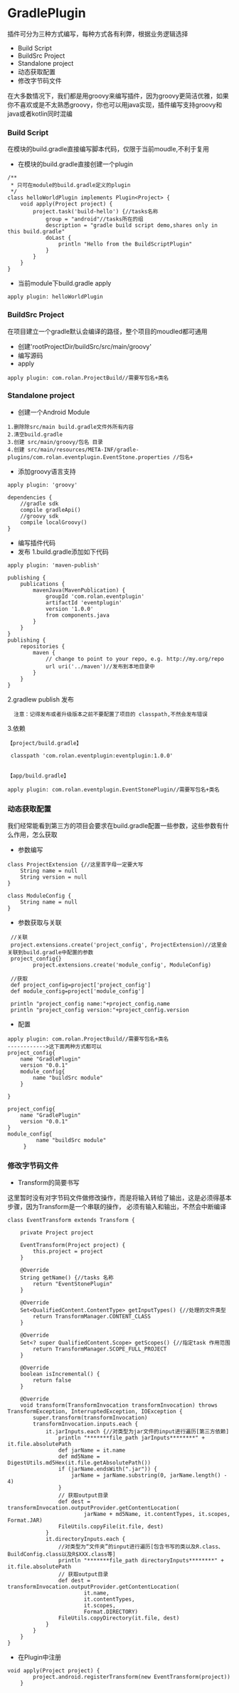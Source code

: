 # GradlePlugin
插件可分为三种方式编写，每种方式各有利弊，根据业务逻辑选择
* Build Script
* BuildSrc Project
* Standalone project
* 动态获取配置
* 修改字节码文件

在大多数情况下，我们都是用groovy来编写插件，因为groovy更简洁优雅，如果你不喜欢或是不太熟悉groovy，你也可以用java实现，插件编写支持groovy和java或者kotlin同时混编

### Build Script
在模块的build.gradle直接编写脚本代码，仅限于当前moudle,不利于复用

* 在模块的build.gradle直接创建一个plugin
```
/**
 * 只可在module的build.gradle定义的plugin
 */
class helloWorldPlugin implements Plugin<Project> {
    void apply(Project project) {
        project.task('build-hello') {//tasks名称
            group = "android"//tasks所在的组
            description = "gradle build script demo,shares only in this build.gradle"
            doLast {
                println "Hello from the BuildScriptPlugin"
            }
        }
    }
}
```
* 当前module下build.gradle apply
```
apply plugin: helloWorldPlugin
```
### BuildSrc Project
在项目建立一个gradle默认会编译的路径，整个项目的moudled都可通用

* 创建'rootProjectDir/buildSrc/src/main/groovy'
* 编写源码
* apply
```
apply plugin: com.rolan.ProjectBuild//需要写包名+类名
```

### Standalone project
* 创建一个Android Module
```
1.删除除src/main build.gradle文件外所有内容
2.清空build.gradle
3.创建 src/main/groovy/包名 目录
4.创建 src/main/resources/META-INF/gradle-plugins/com.rolan.eventplugin.EventStone.properties //包名+
```
* 添加groovy语言支持
```
apply plugin: 'groovy'

dependencies {
    //gradle sdk
    compile gradleApi()
    //groovy sdk
    compile localGroovy()
}
```
* 编写插件代码
* 发布
1.build.gradle添加如下代码
```
apply plugin: 'maven-publish'

publishing {
    publications {
        mavenJava(MavenPublication) {
            groupId 'com.rolan.eventplugin'
            artifactId 'eventplugin'
            version '1.0.0'
            from components.java
        }
    }
}
publishing {
    repositories {
        maven {
            // change to point to your repo, e.g. http://my.org/repo
            url uri('../maven')//发布到本地目录中
        }
    }
}

```
2.gradlew publish 发布
 ```
   注意：记得发布或者升级版本之前不要配置了项目的 classpath,不然会发布错误
 ```
  
  
3.依赖
```
【project/build.gradle】

 classpath 'com.rolan.eventplugin:eventplugin:1.0.0'
 
 
【app/build.gradle】

apply plugin: com.rolan.eventplugin.EventStonePlugin//需要写包名+类名

```

### 动态获取配置
  我们经常能看到第三方的项目会要求在build.gradle配置一些参数，这些参数有什么作用，怎么获取
  
 * 参数编写
 ```
 class ProjectExtension {//这里首字母一定要大写
     String name = null
     String version = null
 }
 
 class ModuleConfig {
     String name = null
 }
 
 ```
 
 * 参数获取与关联
 ```
  //关联
  project.extensions.create('project_config', ProjectExtension)//这里会关联到build.gradle中配置的参数
  project_config{}
         project.extensions.create('module_config', ModuleConfig)
         
  //获取       
  def project_config=project['project_config']
  def module_config=project['module_config']
  
  println "project_config name:"+project_config.name
  println "project_config version:"+project_config.version
 
 ```
 * 配置
 ```
 apply plugin: com.rolan.ProjectBuild//需要写包名+类名
 ------------>这下面两种方式都可以
 project_config{
     name "GradlePlugin"
     version "0.0.1"
     module_config{
         name "buildSrc module"
     }
 
 }
 
 project_config{
     name "GradlePlugin"
     version "0.0.1"
 }
 module_config{
          name "buildSrc module"
      }
 ```
 
 ### 修改字节码文件
 * Transform的简要书写
 
 这里暂时没有对字节码文件做修改操作，而是将输入转给了输出，这是必须得基本步骤，因为Transform是一个串联的操作，
 必须有输入和输出，不然会中断编译
 ```
 class EventTransform extends Transform {
 
     private Project project
 
     EventTransform(Project project) {
         this.project = project
     }
 
     @Override
     String getName() {//tasks 名称
         return "EventStonePlugin"
     }
 
     @Override
     Set<QualifiedContent.ContentType> getInputTypes() {//处理的文件类型
         return TransformManager.CONTENT_CLASS
     }
 
     @Override
     Set<? super QualifiedContent.Scope> getScopes() {//指定task 作用范围
         return TransformManager.SCOPE_FULL_PROJECT
     }
 
     @Override
     boolean isIncremental() {
         return false
     }
 
     @Override
     void transform(TransformInvocation transformInvocation) throws TransformException, InterruptedException, IOException {
         super.transform(transformInvocation)
         transformInvocation.inputs.each {
             it.jarInputs.each {//对类型为jar文件的input进行遍历[第三方依赖]
                 println "*******file_path jarInputs********" + it.file.absolutePath
                 def jarName = it.name
                 def md5Name = DigestUtils.md5Hex(it.file.getAbsolutePath())
                 if (jarName.endsWith(".jar")) {
                     jarName = jarName.substring(0, jarName.length() - 4)
                 }
                 // 获取output目录
                 def dest = transformInvocation.outputProvider.getContentLocation(
                         jarName + md5Name, it.contentTypes, it.scopes, Format.JAR)
                 FileUtils.copyFile(it.file, dest)
             }
             it.directoryInputs.each {
                 //对类型为“文件夹”的input进行遍历[包含书写的类以及R.class、BuildConfig.class以及R$XXX.class等]
                 println "*******file_path directoryInputs********" + it.file.absolutePath
                 // 获取output目录
                 def dest = transformInvocation.outputProvider.getContentLocation(
                         it.name,
                         it.contentTypes,
                         it.scopes,
                         Format.DIRECTORY)
                 FileUtils.copyDirectory(it.file, dest)
             }
         }
     }
 }
 ```
 * 在Plugin中注册
 ```
 void apply(Project project) {
         project.android.registerTransform(new EventTransform(project))
     }
 ```